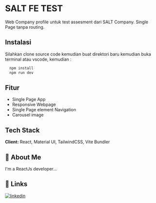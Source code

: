 
# SALT FE TEST

Web Company profile untuk test assesment dari SALT Company. Single Page tanpa routing. 


## Instalasi

Silahkan clone source code kemudian buat direktori baru kemudian buka terminal atau vscode, kemudian :

```bash
  npm install
  npm run dev 
```

    
## Fitur

- Single Page App
- Responsive Webpage
- Single Page element Navigation
- Carousel image



## Tech Stack

**Client:** React, Material UI, TailwindCSS, Vite Bundler




## 🚀 About Me
I'm a ReactJs developer...


## 🔗 Links

[![linkedin](https://img.shields.io/badge/linkedin-0A66C2?style=for-the-badge&logo=linkedin&logoColor=white)](https://www.linkedin.com/in/hasbi-ash-shiddiq-02599387/)


